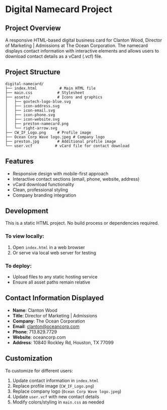 # Digital Namecard Project

## Project Overview
A responsive HTML-based digital business card for Clanton Wood, Director of Marketing | Admissions at The Ocean Corporation. The namecard displays contact information with interactive elements and allows users to download contact details as a vCard (.vcf) file.

## Project Structure
```
digital-namecard/
├── index.html          # Main HTML file
├── main.css           # Stylesheet
├── assets/            # Icons and graphics
│   ├── govtech-logo-blue.svg
│   ├── icon-address.svg
│   ├── icon-email.svg
│   ├── icon-phone.svg
│   ├── icon-website.svg
│   ├── preston-namecard.png
│   └── right-arrow.svg
├── CW_IF_Logo.png     # Profile image
├── Ocean Corp Wave logo.jpeg # Company logo
├── preston.jpg        # Additional profile image
└── user.vcf          # vCard file for contact download
```

## Features
- Responsive design with mobile-first approach
- Interactive contact sections (email, phone, website, address)
- vCard download functionality
- Clean, professional styling
- Company branding integration

## Development
This is a static HTML project. No build process or dependencies required.

### To view locally:
1. Open `index.html` in a web browser
2. Or serve via local web server for testing

### To deploy:
- Upload files to any static hosting service
- Ensure all asset paths remain relative

## Contact Information Displayed
- **Name**: Clanton Wood
- **Title**: Director of Marketing | Admissions
- **Company**: The Ocean Corporation
- **Email**: clanton@oceancorp.com
- **Phone**: 713.829.7729
- **Website**: oceancorp.com
- **Address**: 10840 Rockley Rd, Houston, TX 77099

## Customization
To customize for different users:
1. Update contact information in `index.html`
2. Replace profile image (`CW_IF_Logo.png`)
3. Replace company logo (`Ocean Corp Wave logo.jpeg`)
4. Update `user.vcf` with new contact details
5. Modify colors/styling in `main.css` as needed